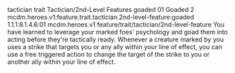 <ability>
  <metadata>
    <class>tactician</class>
    <feature_type>trait</feature_type>
    <file_dpath>Tactician/2nd-Level Features</file_dpath>
    <item_id>goaded</item_id>
    <item_index>01</item_index>
    <item_name>Goaded</item_name>
    <level>2</level>
    <scc>mcdm.heroes.v1:feature.trait.tactician.2nd-level-feature:goaded</scc>
    <scdc>1.1.1:8.1.4.6:01</scdc>
    <source>mcdm.heroes.v1</source>
    <type>feature/trait/tactician/2nd-level-feature</type>
  </metadata>
  <effects>
    <effect type="mundane">You have learned to leverage your marked foes&apos; psychology and goad them into acting before they&apos;re tactically ready. Whenever a creature marked by you uses a strike that targets you or any ally within your line of effect, you can use a free triggered action to change the target of the strike to you or another ally within your line of effect.</effect>
  </effects>
</ability>
